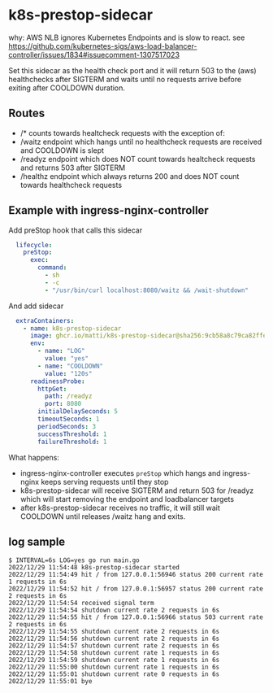 # k8s-prestop-sidecar

why: AWS NLB ignores Kubernetes Endpoints and is slow to react. see https://github.com/kubernetes-sigs/aws-load-balancer-controller/issues/1834#issuecomment-1307517023

Set this sidecar as the health check port and it will return 503 to the (aws) healthchecks after SIGTERM and waits until no requests arrive before exiting after COOLDOWN duration.

## Routes

- /* counts towards healtcheck requests with the exception of:
- /waitz endpoint which hangs until no healthcheck requests are received and COOLDOWN is slept
- /readyz endpoint which does NOT count towards healtcheck requests and returns 503 after SIGTERM
- /healthz endpoint which always returns 200 and does NOT count towards healthcheck requests

## Example with ingress-nginx-controller

Add preStop hook that calls this sidecar

```yaml
  lifecycle:
    preStop:
      exec:
        command:
          - sh
          - -c
          - "/usr/bin/curl localhost:8080/waitz && /wait-shutdown"
```

And add sidecar

```yaml
  extraContainers:
    - name: k8s-prestop-sidecar
      image: ghcr.io/matti/k8s-prestop-sidecar@sha256:9cb58a8c79ca82ffead56599f882b56bab0c4b954621a543690414bf6ac737fb
      env:
        - name: "LOG"
          value: "yes"
        - name: "COOLDOWN"
          value: "120s"
      readinessProbe:
        httpGet:
          path: /readyz
          port: 8080
        initialDelaySeconds: 5
        timeoutSeconds: 1
        periodSeconds: 3
        successThreshold: 1
        failureThreshold: 1
```

What happens:

- ingress-nginx-controller executes `preStop` which hangs and ingress-nginx keeps serving requests until they stop
- k8s-prestop-sidecar will receive SIGTERM and return 503 for /readyz which will start removing the endpoint and loadbalancer targets
- after k8s-prestop-sidecar receives no traffic, it will still wait COOLDOWN until releases /waitz hang and exits.

## log sample

```console
$ INTERVAL=6s LOG=yes go run main.go
2022/12/29 11:54:48 k8s-prestop-sidecar started
2022/12/29 11:54:49 hit / from 127.0.0.1:56946 status 200 current rate 1 requests in 6s
2022/12/29 11:54:52 hit / from 127.0.0.1:56957 status 200 current rate 2 requests in 6s
2022/12/29 11:54:54 received signal term
2022/12/29 11:54:54 shutdown current rate 2 requests in 6s
2022/12/29 11:54:55 hit / from 127.0.0.1:56966 status 503 current rate 2 requests in 6s
2022/12/29 11:54:55 shutdown current rate 2 requests in 6s
2022/12/29 11:54:56 shutdown current rate 2 requests in 6s
2022/12/29 11:54:57 shutdown current rate 2 requests in 6s
2022/12/29 11:54:58 shutdown current rate 1 requests in 6s
2022/12/29 11:54:59 shutdown current rate 1 requests in 6s
2022/12/29 11:55:00 shutdown current rate 1 requests in 6s
2022/12/29 11:55:01 shutdown current rate 0 requests in 6s
2022/12/29 11:55:01 bye
```
